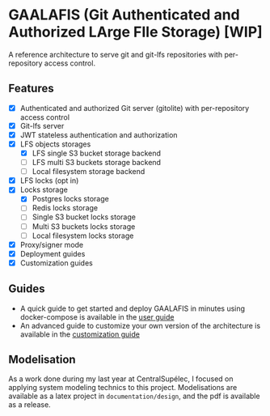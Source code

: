 # GAALAFIS (Git Authenticated and Authorized LArge FIle Storage) [WIP]

A reference architecture to serve git and git-lfs repositories with per-repository access control.

## Features

- [x] Authenticated and authorized Git server (gitolite) with per-repository access control
- [x] Git-lfs server
- [x] JWT stateless authentication and authorization
- [x] LFS objects storages
    - [x] LFS single S3 bucket storage backend
    - [ ] LFS multi S3 buckets storage backend
    - [ ] Local filesystem storage backend
- [x] LFS locks (opt in)
- [x] Locks storage
    - [x] Postgres locks storage
    - [ ] Redis locks storage
    - [ ] Single S3 bucket locks storage
    - [ ] Multi S3 buckets locks storage
    - [ ] Local filesystem locks storage
- [x] Proxy/signer mode
- [x] Deployment guides
- [x] Customization guides

## Guides

- A quick guide to get started and deploy GAALAFIS in minutes using docker-compose is available in the [user guide](documentation/user-guide/user-guide.md)
- An advanced guide to customize your own version of the architecture is available in the [customization guide](documentation/user-guide/customization-guide.md)

## Modelisation

As a work done during my last year at CentralSupélec, I focused on applying system modeling technics to this project. Modelisations are available as a latex project in `documentation/design`, and the pdf is available as a release.
